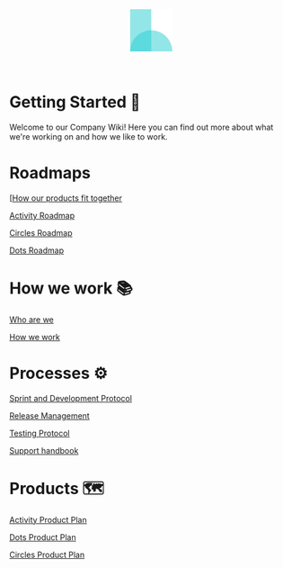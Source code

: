 <br/>
<br/>
<p align="center">
  <img src="/assets/Hikaya_icon_color.png" height="75" />
</p>
<br/>

# Getting Started 🏡
Welcome to our Company Wiki! Here you can find out more about what we're working on and how we like to work.

# Roadmaps
[[How our products fit together](./start/product-flow.md)

[Activity Roadmap](./start/activity-roadmap.md)

[Circles Roadmap](./start/circles-roadmap.md)

[Dots Roadmap](./start/dots-roadmap.md)

# How we work 📚

[Who are we](./team/who-are-we.md)

[How we work](./team/how-we-work.md)

# Processes ⚙️

[Sprint and Development Protocol](./processes/sprint-development-protocol.md)

[Release Management](./processes/release-management.md)

[Testing Protocol](./processes/testing-protocol.md)

[Support handbook](./processes/customer-support-handbook.md)

# Products 🗺️

[Activity Product Plan](./products/activity-product-plan.md)

[Dots Product Plan](./products/dots-product-plan.md)

[Circles Product Plan](./products/circles-product-plan.md)
